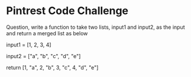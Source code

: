 # Pintrest Code Challenge

Question, write a function to take two lists, input1 and input2, as the input and return a merged list as below

input1 = [1, 2, 3, 4]

input2 = ["a", "b", "c", "d", "e"]

return [1, "a", 2, "b", 3, "c", 4, "d", "e"]